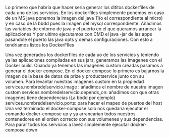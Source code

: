 Lo primero que habría que hacer seria generar los dititos dockerfiles de cada uno de los servicios.
En los dockerfiles simplemente ponemos en caso de un MS java ponemos la imagen del java 11(o el correspondiente al micro) y en caso
de la bbdd pues la imagen del mysql correspondiente.  Añadimos las variables de entorno de java y el puerto en el que queramos arrancar la aplicaciones
Y por ultimo ejecutamos con CMD el java -jar de las apps pasandole el puerto las java opts y demas configuraciones. Con esto a tendriamos listos los DockerFIles

Una vez generados los dockerfiles de cada uo de los servicios y teniendo ya las aplicaciones compiladas en sus jars, generamos las imagenes con el Docker build.
Cuando ya tenemos las imagenes custom creadas pasamos a generar el docker compose.
En el docker compose lo primero es bajarnos la imagen de la base de datos de prize y productservice junto con su volumen.
Para levantar nuestras imagenes custom en la propiedad  services.nombredelservicio.image : añadimos el nombre de nuestra imagen custom
													    services.nombredelservicio.depends_on: añadimos con que otras imagenes tiene dependencias (La bbdd por ejemplo)
														services.nombredelservicio.ports: para hacer el mapeo de puertos del host
Una vez terminado el docker-compose solo nos quedaría ejecutar el comando docker-compose up y ya arrancarian todos 
nuestros contenedores en el orden correcto con sus volumenes y sus dependencias.
Para parar todos los servicios a lavez simplemente ejecutar docker-compose down

